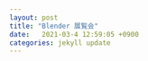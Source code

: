 ```yaml
---
layout: post
title: "Blender 展覧会"
date:   2021-03-4 12:59:05 +0900
categories: jekyll update
---
```


